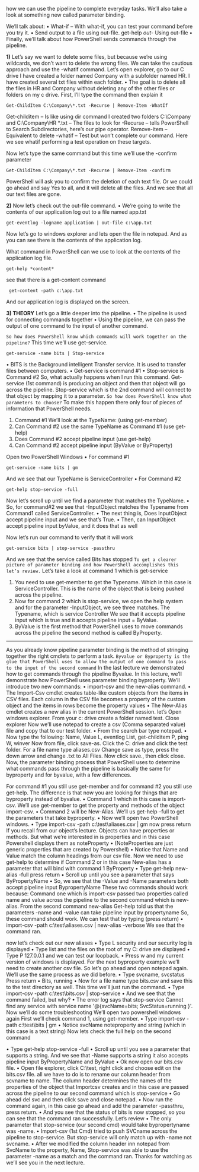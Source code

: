how we can use the pipeline to complete everyday tasks. We’ll also take a look at something
new called parameter binding.

We’ll talk about:
• What-if – With what-if, you can test your command before you try it.
• Send output to a file using out-file. get-help *out-* Using out-file
• Finally, we’ll talk about how PowerShell sends commands through the pipeline.

**1)** Let’s say we want to delete some files, but because we’re using wildcards, we don’t want to
delete the wrong files. We can take the cautious approach and use the -whatif command.
Let’s open explorer, go to our C drive
I have created a folder named Company with a subfolder named HR. I have created several txt
files within each folder.
• The goal is to delete all the files in HR and Company without deleting any of the other
files or folders on my c drive.
First, I’ll type the command then explain it
```
Get-ChildItem C:\Company\*.txt -Recurse | Remove-Item -WhatIf
```
Get-childitem – Is like using dir command
I created two folders C:\Company and C:\Company\HR
*.txt – The files to look for
-Recurse – tells PowerShell to Search Subdirectories, here’s our pipe operator.
Remove-item – Equivalent to delete
-whatif – Test but won’t complete our command.
Here we see whatif performing a test operation on these targets.

Now let’s type the same command but this time we’ll use the -confirm parameter
```
Get-ChildItem C:\Company\*.txt -Recurse | Remove-Item -confirm
```
PowerShell will ask you to confirm the deletion of each text file.
Or we could go ahead and say Yes to all, and it will delete all the files. And we see that
all our text files are gone.


**2)** Now let’s check out the out-file command.
• We’re going to write the contents of our application log out to a file named app.txt
```
get-eventlog -logname application | out-file c:\app.txt
```
Now let’s go to windows explorer and lets open the file in notepad. And as you can see
there is the contents of the application log.

What command in PowerShell can we use to look at the contents of the application log file.
```
get-help *content*
```
see that there is a get-content command
```
 get-content -path c:\app.txt
```
And our application log is displayed on the screen.


**3) THEORY** Let’s go a little deeper into the pipeline.
• The pipeline is used for connecting commands together
• Using the pipeline, we can pass the output of one command to the input of another
command.

`So how does PowerShell know which commands will work together on the pipeline?`
This time we’ll use get-service.
```
get-service -name bits | Stop-service
```
• BITS is the Background intelligent Transfer service. It is used to transfer files between
computers.
• Get-service is command #1
• Stop-service is Command #2
So, what actually happens when I run this command.
Get-service (1st command) is producing an object and then that object will go across the
pipeline. Stop-service which is the 2nd command will connect to that object by mapping it to a
parameter.
`So how does PowerShell know what parameters to choose?`
To make this happen there only four of pieces of information that PowerShell needs.
1. Command #1 We’ll look at the TypeName: (using get-member)
2. Can Command #2 use the same TypeName as Command #1 (use get-help)
3. Does Command #2 accept pipeline input (use get-help)
4. Can Command #2 accept pipeline input (ByValue or ByProperty)

Open two PowerShell Windows
• For command #1 
```
get-service -name bits | gm
```
And we see that our TypeName is ServiceController
• For Command #2
```
get-help stop-service -full
```
Now let’s scroll up until we find a parameter that matches the TypeName.
• So, for command#2 we see that -InputObject matches the Typename from Command1
called ServiceController.
• The next thing is, Does InputObject accept pipeline input and we see that’s True.
• Then, can InputObject accept pipeline input byValue, and it does that as well

Now let’s run our command to verify that it will work
```
get-service bits | stop-service -passthru
```  
And we see that the service called Bits has stopped
`To get a clearer picture of parameter binding and how PowerShell accomplishes this let’s
review.`
Let’s take a look at command 1 which is get-service
1. You need to use get-member to get the Typename. Which in this case is
ServiceController. This is the name of the object that is being pushed across the
pipeline.
2. Now for command 2 which is stop-service, we open the help system and for the
parameter -InputObject, we see three matches.
The Typename, which is service Controller
We see that it accepts pipeline input which is true
and it accepts pipeline input = ByValue.
3. ByValue is the first method that PowerShell uses to move commands across the
pipeline the second method is called ByProperty.

---

As you already know pipeline parameter binding is the method of stringing together the right cmdlets to perform a task.
`Byvalue or Byproperty is the glue that PowerShell uses to allow the output of one command to pass to the input of the second command`
In the last lecture we demonstrated how to get commands through the pipeline Byvalue.
In this lecture, we’ll demonstrate how PowerShell uses parameter binding byproperty.
We’ll introduce two new commands:
• import-csv and the new-alias command.
• The Import-Csv cmdlet creates table-like custom objects from the items in
CSV files. Each column in the CSV file becomes a property of the custom
object and the items in rows become the property values
• The New-Alias cmdlet creates a new alias in the current PowerShell session.
let’s Open windows explorer. From your c: drive create a folder named test. Close explorer
Now we’ll use notepad to create a csv (Comma separated value) file and copy that to our test folder.
• From the search bar type notepad.
• Now type the following:
Name, Value
L, eventlog
List, get-childitem
P, ping
W, winver
Now from file, click save-as. Click the C: drive and click the test folder.
For a file name type aliases.csv
Change save as type, press the down arrow and change .txt to All Files.
Now click save., then click close.
Now, the parameter binding process that PowerShell uses to determine what commands pass through the pipeline is basically the same for byproperty and for byvalue, with a few differences.

For command #1 you still use get-member and for command #2 you still use get-help. The
difference is that now you are looking for things that are byproperty instead of byvalue.
• Command 1 which in this case is import-csv. We’ll use get-member to get the property
and methods of the object import-csv.
• Command 2 will be New-Alias. We’ll us get-help –full to get the parameters that take
byproperty.
• Now we’ll open two PowerShell windows.
• Type import-csv -path c:\test\aliases.csv | gm now press return
If you recall from our object’s lecture. Objects can have properties or methods. But what we’re
interested in is properties and in this case Powershell displays them as noteProperty
• (NoteProperties are just generic properties that are created by Powershell)
• Notice that Name and Value match the column headings from our csv file.
Now we need to use get-help to determine if Command 2 or in this case New-alias has a
parameter that will bind with command 1 ByProperty
• Type get-help new-alias -full press return
• Scroll up until you see a parameter that says ByPropertyName
• So, we see that the -Value and -Name parameters both accept pipeline input
BypropertyName
These two commands should work because:
Command one which is import-csv passed two properties called name and value across the
pipeline to the second command which is new-alias.
From the second command new-alias Get-help told us that the parameters -name and -value
can take pipeline input by propertyname
So, these command should work. We can test that by typing (press return)
• import-csv -path c:\test\aliases.csv | new-alias -verbose
We see that the command ran.

now let’s check out our new aliases
• Type L security and our security log is displayed
• Type list and the files on the root of my C: drive are displayed
• Type P 127.0.0.1 and we can test our loopback.
• Press w and my current version of windows is displayed.
For the next byproperty example we’ll need to create another csv file.
So let’s go ahead and open notepad again. We’ll use the same process as we did before.
• Type svcname, svcstatus Press return
• Bits, running
• Now for a file name type bits.csv and save this to the test directory as well.
This time we’ll just run the command.
• Type import-csv -path c:\test\bits.csv | stop-service
• And we see that the command failed, but why?
• The error log says that stop-service Cannot find any service with service name
'@{svcName=bits; SvcStatus=running }'.
Now we’ll do some troubleshooting
We’ll open two powershell windows again
First we’ll check command 1, using get-member.
• Type import-csv -path c:\test\bits | gm
• Notice svcName noteproperty and string (which in this case is a text string)
Now lets check the full help on the second command

• Type get-help stop-service -full
• Scroll up until you see a parameter that supports a string.
And we see that -Name supports a string
it also accepts pipeline input ByPropertyName and ByValue
• Ok now open our bits.csv file.
• Open file explorer, click C:\test, right click and choose edit on the bits.csv file.
all we have to do is to rename our column header from scvname to name.
The column header determines the names of the properties of the object that Importcsv
creates and in this case are passed across the pipeline to our second command
which is stop-service
• Go ahead del svc and then click save and close notepad.
• Now run the command again, in this case go ahead and add the parameter -passthru,
press return.
• And you see that the status of bits is now stopped, so you can see that the command
ran successfully.
Let’s review
• The only parameter that stop-service (our second cmd) would take bypropertyname
was -name.
• Import-csv (1st Cmd) tried to push SVCname across the pipeline to stop-service. But
stop-service will only match up with -name not svcname.
• After we modified the column header inn notepad from SvcName to the property,
Name, Stop-service was able to use the parameter -name as a match and the
command ran.
Thanks for watching as we’ll see you in the next lecture.
